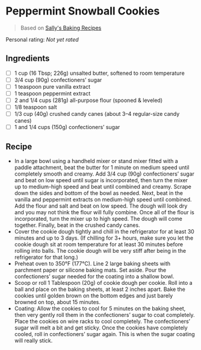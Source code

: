 # Peppermint Snowball Cookies

> Based on [Sally's Baking Recipes](https://sallysbakingaddiction.com/peppermint-snowball-cookies/#tasty-recipes-120584)

<!-- {cts} rating=0; (User can specify rating on scale of 1-5) -->

Personal rating: *Not yet rated*

<!-- {cte} -->

<!-- {cts} name_image=None; (User can specify image name) -->

<!-- TODO: Capture image -->

<!-- {cte} -->

## Ingredients

- [ ] 1 cup (16 Tbsp; 226g) unsalted butter, softened to room temperature
- [ ] 3/4 cup (90g) confectioners’ sugar
- [ ] 1 teaspoon pure vanilla extract
- [ ] 1 teaspoon peppermint extract
- [ ] 2 and 1/4 cups (281g) all-purpose flour (spooned & leveled)
- [ ] 1/8 teaspoon salt
- [ ] 1/3 cup (40g) crushed candy canes (about 3–4 regular-size candy canes)
- [ ] 1 and 1/4 cups (150g) confectioners’ sugar

## Recipe

- In a large bowl using a handheld mixer or stand mixer fitted with a paddle attachment, beat the butter for 1 minute on medium speed until completely smooth and creamy. Add 3/4 cup (90g) confectioners’ sugar and beat on low speed until sugar is incorporated, then turn the mixer up to medium-high speed and beat until combined and creamy. Scrape down the sides and bottom of the bowl as needed. Next, beat in the vanilla and peppermint extracts on medium-high speed until combined. Add the flour and salt and beat on low speed. The dough will look dry and you may not think the flour will fully combine. Once all of the flour is incorporated, turn the mixer up to high speed. The dough will come together. Finally, beat in the crushed candy canes.
- Cover the cookie dough tightly and chill in the refrigerator for at least 30 minutes and up to 3 days. (If chilling for 3+ hours, make sure you let the cookie dough sit at room temperature for at least 30 minutes before rolling into balls. The cookie dough will be very stiff after being in the refrigerator for that long.)
- Preheat oven to 350°F (177°C). Line 2 large baking sheets with parchment paper or silicone baking mats. Set aside. Pour the confectioners’ sugar needed for the coating into a shallow bowl.
- Scoop or roll 1 Tablespoon (20g) of cookie dough per cookie. Roll into a ball and place on the baking sheets, at least 2 inches apart. Bake the cookies until golden brown on the bottom edges and just barely browned on top, about 15 minutes.
- Coating: Allow the cookies to cool for 5 minutes on the baking sheet, then very gently roll them in the confectioners’ sugar to coat completely. Place the cookies on wire racks to cool completely. The confectioners’ sugar will melt a bit and get sticky. Once the cookies have completely cooled, roll in confectioners’ sugar again. This is when the sugar coating will really stick.

